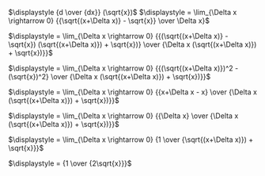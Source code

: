 $\displaystyle {d \over {dx}} (\sqrt{x})$
$\displaystyle = \lim_{\Delta x \rightarrow 0} {{\sqrt{(x+\Delta x)} - \sqrt{x}} \over \Delta x}$

$\displaystyle = \lim_{\Delta x \rightarrow 0} {{(\sqrt{(x+\Delta x)} - \sqrt{x}) (\sqrt{(x+\Delta x)}) + \sqrt{x})} \over {\Delta x (\sqrt{(x+\Delta x)}) + \sqrt{x})}}$

$\displaystyle = \lim_{\Delta x \rightarrow 0} {{(\sqrt{(x+\Delta x)})^2 - (\sqrt{x})^2} \over {\Delta x (\sqrt{(x+\Delta x)}) + \sqrt{x})}}$

$\displaystyle = \lim_{\Delta x \rightarrow 0} {{x+\Delta x - x} \over {\Delta x (\sqrt{(x+\Delta x)}) + \sqrt{x})}}$

$\displaystyle = \lim_{\Delta x \rightarrow 0} {{\Delta x} \over {\Delta x (\sqrt{(x+\Delta x)}) + \sqrt{x})}}$

$\displaystyle = \lim_{\Delta x \rightarrow 0} {1 \over {\sqrt{(x+\Delta x)}) + \sqrt{x}}}$

$\displaystyle = {1 \over {2\sqrt{x}}}$